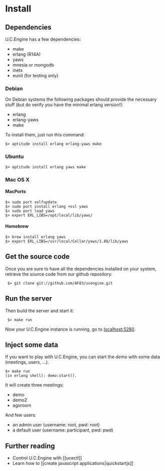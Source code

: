 # Install

## Dependencies

U.C.Engine has a few dependencies:

* make
* erlang (R14A)
* yaws
* mnesia or mongodb
* inets
* eunit (for testing only)

### Debian

On Debian systems the following packages should provide the necessary stuff (but do verify you have the minimal erlang version!):

  - erlang
  - erlang-yaws
  - make

To install them, just run this command:

    $> aptitude install erlang erlang-yaws make

### Ubuntu

    $> aptitude install erlang yaws make

### Mac OS X

#### MacPorts

    $> sudo port selfupdate
    $> sudo port install erlang +ssl yaws
    $> sudo port load yaws
    $> export ERL_LIBS=/opt/local/lib/yaws/

#### Homebrew

    $> brew install erlang yaws
    $> export ERL_LIBS=/usr/local/Cellar/yaws/1.88/lib/yaws

## Get the source code

Once you are sure to have all the dependencies installed on your system,
retrieve the source code from our github repository:

     $> git clone git://github.com/AF83/ucengine.git

## Run the server

Then build the server and start it:

     $> make run

Now your U.C.Engine instance is running, go to [localhost:5280](http://localhost:5280/).

## Inject some data

If you want to play with U.C.Engine, you can start the *demo* with some data (meetings, users, ...).

    $> make run
    (in erlang shell): demo:start().

It will create three meetings:

* demo
* demo2
* agoroom

And few users:

* an admin user (username: root, pwd: root)
* a default user (username: participant, pwd: pwd)

## Further reading

* Control U.C.Engine with [[ucectl]]
* Learn how to [[create javascript applications|quickstartjs]]
